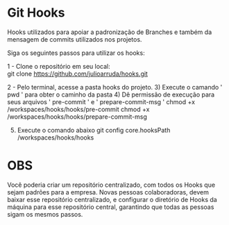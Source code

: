 # Git Hooks

Hooks utilizados para apoiar a padronização de Branches e também da mensagem de commits utilizados nos projetos.

Siga os seguintes passos para utilizar os hooks:

1 - Clone o repositório em seu local: <br />
git clone https://github.com/julioarruda/hooks.git

2 - Pelo terminal, acesse a pasta hooks do projeto. 
3) Execute o camando ' pwd ' para obter o caminho da pasta 
4) Dê permissão de execução para seus arquivos ' pre-commit ' e ' prepare-commit-msg ' 
chmod +x /workspaces/hooks/hooks/pre-commit
chmod +x /workspaces/hooks/hooks/prepare-commit-msg

5) Execute o comando abaixo
git config core.hooksPath /workspaces/hooks/hooks

# OBS

Você poderia criar um repositório centralizado, com todos os Hooks que sejam padrões para a empresa. Novas pessoas colaboradoras, devem baixar esse repositório centralizado, e configurar o diretório de Hooks da máquina para esse repositório central, garantindo que todas as pessoas sigam os mesmos passos.
